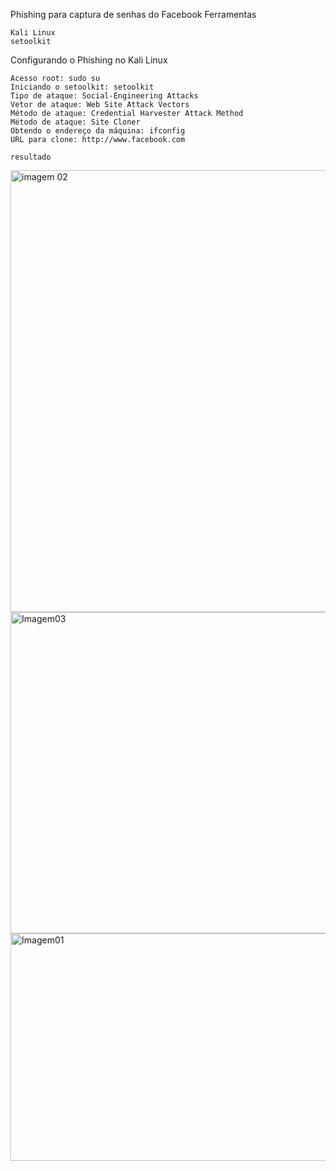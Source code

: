 Phishing para captura de senhas do Facebook
Ferramentas

    Kali Linux
    setoolkit

Configurando o Phishing no Kali Linux

    Acesso root: sudo su
    Iniciando o setoolkit: setoolkit
    Tipo de ataque: Social-Engineering Attacks
    Vetor de ataque: Web Site Attack Vectors
    Método de ataque: Credential Harvester Attack Method 
    Método de ataque: Site Cloner
    Obtendo o endereço da máquina: ifconfig
    URL para clone: http://www.facebook.com

    resultado


<img width="1245" height="707" alt="imagem 02" src="https://github.com/user-attachments/assets/574b56bb-f41d-4415-b267-dfb3cc302c96" />
<img width="712" height="514" alt="Imagem03" src="https://github.com/user-attachments/assets/a2db47a3-eaaf-4e96-8d2c-de48d380afcd" />
<img width="718" height="364" alt="Imagem01" src="https://github.com/user-attachments/assets/002d4580-60d9-4539-b8e1-97a6a749b095" />


